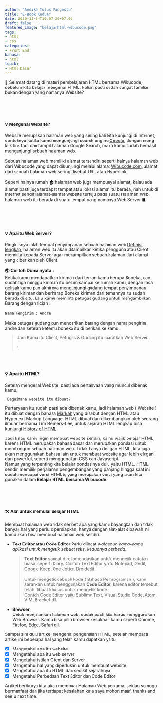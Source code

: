 ```yaml
---
author: "Andika Tulus Pangestu"
title: "E-Book Kedua"
date: 2020-12-24T10:07:20+07:00
draft: false
featured_image: "belajarhtml-wibucode.png"
tags: 
- html
- css
categories:
- Front End
bahasa:
- html
topik:
- Html Dasar
---
```


👋 Selamat datang di materi pembelajaran HTML bersama Wibucode, sebelum kita belajar mengenai HTML, kalian pasti sudah sangat familiar bukan dengan yang namanya Website? 
\
\
\
<br/>
<br/>

#### 💡 **Mengenal Website?**
Website merupakan halaman web yang sering kali kita kunjungi di Internet, contohnya ketika kamu mengunjungi search engine [Google](https://google.com), dengan meng-klik link tadi dan tampil halaman Google Search, maka kamu sudah berhasil mengunjungi sebuah halaman web.
\
\
Sebuah halaman web memiliki alamat tersendiri seperti halnya halaman web dari Wibucode yang dapat dikunjungi melalui alamat [Wibucode.com](wibucode.com), alamat dari sebuah halaman web sering disebut URL atau Hyperlink.
\
\
Seperti halnya rumah 🏠 halaman web juga mempunyai alamat, kalau ada alamat pasti juga terdapat tempat atau lokasi alamat itu berada, nah untuk di Internet sendiri alamat-alamat website tertuju pada suatu Halaman Web, halaman web itu berada di suatu tempat yang namanya Web Server 🛢.
\
\
\
<br/>
<br/>

#### 💡 **Apa itu Web Server?**
Ringkasnya ialah tempat penyimpanan sebuah halaman web [Definisi lengkap](https://idwebhost.com/blog/apa-yang-dimaksud-dengan-server/), halaman web itu akan ditampilkan ketika pengguna atau Client meminta kepada Server agar menampilkan sebuah halaman dari alamat yang diberikan oleh Client.
\
\
**🌏 Contoh Dunia nyata :** \
Ketika kamu mendapatkan kiriman dari teman kamu berupa Boneka, dan sudah tiga minggu kiriman itu belum sampai ke rumah kamu, dengan rasa gelisah kamu pun akhirnya mengunjungi gudang tempat penyimpanan barang kiriman dan berharap Boneka kiriman dari temannya itu sudah berada di situ.
Lalu kamu meminta petugas gudang untuk mengambilkan Barang dengan rician : 
\
\
`Nama Pengirim : Andre`
\
\
Maka petugas gudang pun mencarikan barang dengan nama pengirim andre dan setelah ketemu boneka itu di berikan ke kamu.

> Jadi Kamu itu Client, Petugas & Gudang itu ibaratkan Web Server.
\
\
\
<br/>
<br/>

#### 💡 **Apa itu HTML?**

Setelah mengenal Website, pasti ada pertanyaan yang muncul dibenak kamu.

`` Bagaimana website itu dibuat?``

Pertanyaan itu sudah pasti ada dibenak kamu, jadi halaman web ( Website ) itu dibuat dengan bahasa [Markah](https://jagokata.com/arti-kata/markah.html) yang disebut dengan HTML atau Hypertext Markup Language.
HTML dibuat dan dikembangkan oleh seorang ilmuan bernama Tim Berners-Lee, untuk sejarah HTML lengkap bisa kunjungi [History of HTML](https://www.washington.edu/accesscomputing/webd2/student/unit1/module3/html_history.html#:~:text=The%20first%20version%20of%20HTML,HTML%20as%20an%20XML%20language.)

Jadi kalau kamu ingin membuat website sendiri, kamu wajib belajar HTML, karena HTML merupakan bahasa dasar dan merupakan pondasi untuk membangun sebuah halaman web. Tidak hanya dengan HTML, kita juga akan menggunakan bahasa lain untuk membuat website agar lebih elegan dan powerful, seperti menggunakan CSS dan Javascript.
\
Namun yang terpenting kita belajar pondasinya dulu yaitu HTML.
HTML sendiri memiliki perjalanan pengembangan yang panjang hingga saat ini sudah mencapai versi HTML5, yang merupakan versi yang akan kita gunakan dalam **Belajar HTML bersama Wibucode**.
\
\
\
<br/>
<br/>

#### **🛠 Alat untuk memulai Belajar HTML**
Membuat halaman web tidak seribet apa yang kamu bayangkan dan tidak banyak hal yang perlu dipersiapkan, hanya dengan alat-alat dibawah ini kamu akan bisa membuat halaman web sendiri.

* **Text Editor atau Code Editor**
  Perlu diingat *walaupun sama-sama aplikasi untuk mengetik sebuat teks, keduanya berbeda.*
  > **Text Editor** sangat direkomendasikan untuk mengetik catatan biasa, seperti Diary.
  Contoh Text Editor yaitu Notepad, Gedit, Google Keep, One Jotter, Droidedit.
  \
  \
  > Untuk mengetik sebuah kode ( Bahasa Pemrograman ), kami sarankan untuk menggunakan **Code Editor**, karena editor tersebut telah dibuat khusus untuk mengetik kode. \
  Contoh Code Editor yaitu Sublime Text, Visual Studio Code, Atom, VIM, Bracket dll.

* **Browser** \
  Untuk menjalankan halaman web, sudah pasti kita harus menggunakan Web Browser.
  Kamu bisa pilih browser kesukaan kamu seperti Chrome, Firefox, Edge, Safari dll.

Sampai sini dulu artikel mengenai pengenalan HTML, setelah membaca artikel ini beberapa hal yang telah kamu dapatkan yaitu 


- [x] Mengetahui apa itu website 
- [x] Mengetahui apa itu web server 
- [x] Mengetahui istilah Client dan Server 
- [x] Mengetahui hal yang diperlukan untuk membuat website 
- [x] Mengetahui apa itu HTML dan sedikit sejarahnya 
- [x] Mengetahui Perbedaan Text Editor dan Code Editor

Artikel berikutya kita akan membuat Halaman Web pertama, sekian semoga bermanfaat dan jika terdapat kesalahan kata saya mohon maaf, thanks and see u next time.
